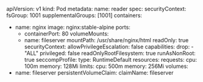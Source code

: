 apiVersion: v1
kind: Pod
metadata:
  name: reader
spec:
  securityContext:
    fsGroup: 1001
    supplementalGroups: [1001]
  containers:
  - name: nginx
    image: nginx:stable-alpine
    ports:
    - containerPort: 80
    volumeMounts:
    - name: fileserver
      mountPath: /usr/share/nginx/html
      readOnly: true
    securityContext:
      allowPrivilegeEscalation: false
      capabilities:
        drop:
          - "ALL"
      privileged: false
      readOnlyRootFilesystem: true
      runAsNonRoot: true
      seccompProfile:
        type: RuntimeDefault
    resources:
      requests:
        cpu: 100m
        memory: 128Mi
      limits:
        cpu: 500m
        memory: 256Mi
  volumes:
  - name: fileserver
    persistentVolumeClaim:
      claimName: fileserver
